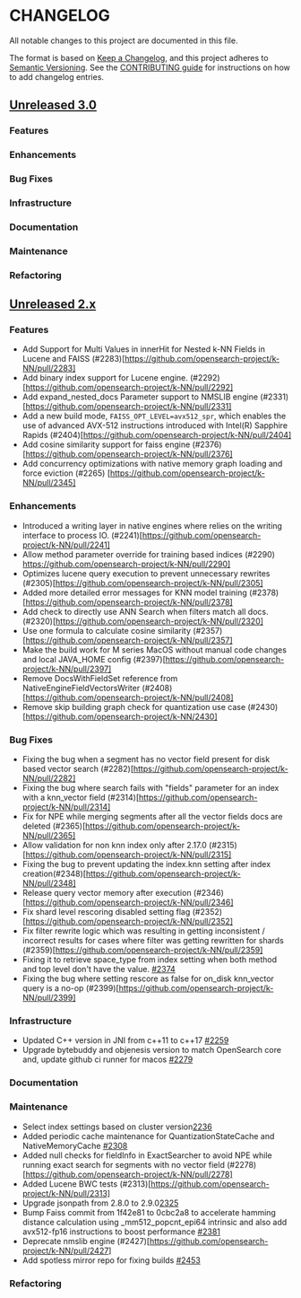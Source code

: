 
# CHANGELOG
All notable changes to this project are documented in this file.

The format is based on [Keep a Changelog](https://keepachangelog.com/en/1.0.0/), and this project adheres to [Semantic Versioning](https://semver.org/spec/v2.0.0.html). See the [CONTRIBUTING guide](./CONTRIBUTING.md#Changelog) for instructions on how to add changelog entries.

## [Unreleased 3.0](https://github.com/opensearch-project/k-NN/compare/2.x...HEAD)
### Features
### Enhancements
### Bug Fixes
### Infrastructure
### Documentation
### Maintenance
### Refactoring

## [Unreleased 2.x](https://github.com/opensearch-project/k-NN/compare/2.18...2.x)
### Features
- Add Support for Multi Values in innerHit for Nested k-NN Fields in Lucene and FAISS (#2283)[https://github.com/opensearch-project/k-NN/pull/2283]
- Add binary index support for Lucene engine. (#2292)[https://github.com/opensearch-project/k-NN/pull/2292]
- Add expand_nested_docs Parameter support to NMSLIB engine (#2331)[https://github.com/opensearch-project/k-NN/pull/2331]
- Add a new build mode, `FAISS_OPT_LEVEL=avx512_spr`, which enables the use of advanced AVX-512 instructions introduced with Intel(R) Sapphire Rapids (#2404)[https://github.com/opensearch-project/k-NN/pull/2404]
- Add cosine similarity support for faiss engine (#2376)[https://github.com/opensearch-project/k-NN/pull/2376]
- Add concurrency optimizations with native memory graph loading and force eviction (#2265) [https://github.com/opensearch-project/k-NN/pull/2345]

### Enhancements
- Introduced a writing layer in native engines where relies on the writing interface to process IO. (#2241)[https://github.com/opensearch-project/k-NN/pull/2241]
- Allow method parameter override for training based indices (#2290) https://github.com/opensearch-project/k-NN/pull/2290]
- Optimizes lucene query execution to prevent unnecessary rewrites (#2305)[https://github.com/opensearch-project/k-NN/pull/2305]
- Added more detailed error messages for KNN model training (#2378)[https://github.com/opensearch-project/k-NN/pull/2378]
- Add check to directly use ANN Search when filters match all docs. (#2320)[https://github.com/opensearch-project/k-NN/pull/2320]
- Use one formula to calculate cosine similarity (#2357)[https://github.com/opensearch-project/k-NN/pull/2357]
- Make the build work for M series MacOS without manual code changes and local JAVA_HOME config (#2397)[https://github.com/opensearch-project/k-NN/pull/2397]
- Remove DocsWithFieldSet reference from NativeEngineFieldVectorsWriter (#2408)[https://github.com/opensearch-project/k-NN/pull/2408]
- Remove skip building graph check for quantization use case (#2430)[https://github.com/opensearch-project/k-NN/2430]
### Bug Fixes
* Fixing the bug when a segment has no vector field present for disk based vector search (#2282)[https://github.com/opensearch-project/k-NN/pull/2282]
* Fixing the bug where search fails with "fields" parameter for an index with a knn_vector field (#2314)[https://github.com/opensearch-project/k-NN/pull/2314]
* Fix for NPE while merging segments after all the vector fields docs are deleted (#2365)[https://github.com/opensearch-project/k-NN/pull/2365]
* Allow validation for non knn index only after 2.17.0 (#2315)[https://github.com/opensearch-project/k-NN/pull/2315]
* Fixing the bug to prevent updating the index.knn setting after index creation(#2348)[https://github.com/opensearch-project/k-NN/pull/2348]
* Release query vector memory after execution (#2346)[https://github.com/opensearch-project/k-NN/pull/2346]
* Fix shard level rescoring disabled setting flag (#2352)[https://github.com/opensearch-project/k-NN/pull/2352]
* Fix filter rewrite logic which was resulting in getting inconsistent / incorrect results for cases where filter was getting rewritten for shards (#2359)[https://github.com/opensearch-project/k-NN/pull/2359]
* Fixing it to retrieve space_type from index setting when both method and top level don't have the value. [#2374](https://github.com/opensearch-project/k-NN/pull/2374)
* Fixing the bug where setting rescore as false for on_disk knn_vector query is a no-op (#2399)[https://github.com/opensearch-project/k-NN/pull/2399]
### Infrastructure
* Updated C++ version in JNI from c++11 to c++17 [#2259](https://github.com/opensearch-project/k-NN/pull/2259)
* Upgrade bytebuddy and objenesis version to match OpenSearch core and, update github ci runner for macos [#2279](https://github.com/opensearch-project/k-NN/pull/2279)
### Documentation
### Maintenance
* Select index settings based on cluster version[2236](https://github.com/opensearch-project/k-NN/pull/2236)
* Added periodic cache maintenance for QuantizationStateCache and NativeMemoryCache [#2308](https://github.com/opensearch-project/k-NN/pull/2308)
* Added null checks for fieldInfo in ExactSearcher to avoid NPE while running exact search for segments with no vector field (#2278)[https://github.com/opensearch-project/k-NN/pull/2278]
* Added Lucene BWC tests (#2313)[https://github.com/opensearch-project/k-NN/pull/2313]
* Upgrade jsonpath from 2.8.0 to 2.9.0[2325](https://github.com/opensearch-project/k-NN/pull/2325)
* Bump Faiss commit from 1f42e81 to 0cbc2a8 to accelerate hamming distance calculation using _mm512_popcnt_epi64  intrinsic and also add avx512-fp16 instructions to boost performance [#2381](https://github.com/opensearch-project/k-NN/pull/2381)
* Deprecate nmslib engine (#2427)[https://github.com/opensearch-project/k-NN/pull/2427]
* Add spotless mirror repo for fixing builds [#2453](https://github.com/opensearch-project/k-NN/pull/2453)
### Refactoring
